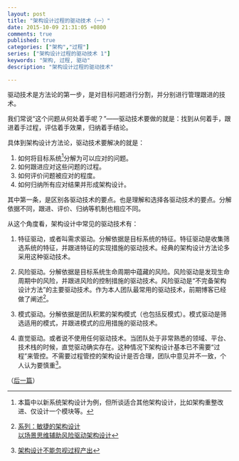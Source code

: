 ```yaml
---
layout: post
title: "架构设计过程的驱动技术（一）"
date: 2015-10-09 21:31:05 +0800
comments: true
published: true
categories: ["架构","过程"]
series: ["架构设计过程的驱动技术 1"]
keywords: "架构, 过程, 驱动"
description: "架构设计过程的驱动技术"

---
```



驱动技术是方法论的第一步，是对目标问题进行分割，并分别进行管理跟进的技术。

我们常说“这个问题从何处着手呢？”——驱动技术要做的就是：找到从何着手，跟进着手过程，评估着手效果，归纳着手结论。

<!--more-->

具体到架构设计方法论，驱动技术要解决的就是：

1. 如何将目标系统[^3]分解为可以应对的问题。
2. 如何跟进应对这些问题的过程。
3. 如何评价问题被应对的程度。
4. 如何归纳所有应对结果并形成架构设计。

其中第一条，是区别各驱动技术的要点。也是理解和选择各驱动技术的要点。分解依据不同，跟进、评价、归纳等机制也相应不同。

从这个角度看，架构设计中常见的驱动技术有：

1. 特征驱动，或者叫需求驱动。分解依据是目标系统的特征。特征驱动是收集筛选系统的特征，并跟进特征的实现措施的驱动技术。经典的架构设计方法论多采用这种驱动技术。
	
	
2. 风险驱动。分解依据是目标系统生命周期中蕴藏的风险。风险驱动是发现生命周期中的风险，并跟进风险的控制措施的驱动技术。风险驱动是“不完备架构设计方法”的主要驱动技术。作为本人团队最常用的驱动技术，前期博客已经做了阐述[^1]。


[^1]: [系列：敏捷的架构设计](/blog/filter/filter.html?filterName=series&filterValue=敏捷的架构设计&filterDes=Series%3A%20敏捷的架构设计)<br/>[以场景思维辅助风险驱动架构设计](/blog/2015/08/13/scenario/)

3. 模式驱动。分解依据是团队积累的架构模式（也包括反模式）。模式驱动是筛选适用的模式，并跟进模式的应用措施的驱动技术。

	
4. 直觉驱动。或者说不使用任何驱动技术。当团队处于非常熟悉的领域、平台、技术栈的时候，直觉驱动确实存在。这种情况下架构设计基本已不需要“过程”来管控。不需要过程管控的架构设计是否合理，团队中意见并不一致，个人认为要慎重[^2]。

[^2]: [架构设计不能忽视过程产出](/blog/2015/10/04/process/)


[^3]: 本篇中以新系统架构设计为例，但所谈适合其他架构设计，比如架构重整改进、仅设计一个模块等。

（[后一篇](/blog/2015/10/28/driving2/)）

